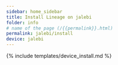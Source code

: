 ```yaml
---
sidebar: home_sidebar
title: Install Lineage on jalebi
folder: info
# name of the page (/{{permalink}}.html)
permalink: jalebi/install
device: jalebi
---
```

{% include templates/device_install.md %}
